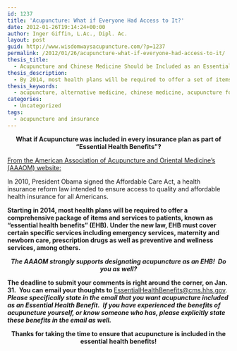 ```yaml
---
id: 1237
title: 'Acupuncture: What if Everyone Had Access to It?'
date: 2012-01-26T19:14:24+00:00
author: Inger Giffin, L.Ac., Dipl. Ac.
layout: post
guid: http://www.wisdomwaysacupuncture.com/?p=1237
permalink: /2012/01/26/acupuncture-what-if-everyone-had-access-to-it/
thesis_title:
  - Acupuncture and Chinese Medicine Should be Included as an Essential Health Benefit
thesis_description:
  - By 2014, most health plans will be required to offer a set of items and services known as "essential health benefits”. Acupuncture should be part of it!
thesis_keywords:
  - acupuncture, alternative medicine, chinese medicine, acupuncture fort collins, fort collins acupuncture, alternative medicine, integrative medicine
categories:
  - Uncategorized
tags:
  - acupuncture and insurance
---
```

<p style="text-align: center;">
  <strong>What if Acupuncture was included in every insurance plan as part of &#8220;Essential Health Benefits&#8221;?</strong>
</p>

<span style="text-decoration: underline;">From the American Association of Acupuncture and Oriental Medicine&#8217;s (AAAOM) website:</span>

In 2010, President Obama signed the Affordable Care Act, a health insurance reform law intended to ensure access to quality and affordable health insurance for all Americans.

**Starting in 2014, most health plans will be required to offer a comprehensive package of items and services to patients, known as &#8220;essential health benefits” (EHB). Under the new law, EHB must cover certain specific services including emergency services, maternity and newborn care, prescription drugs as well as preventive and wellness services, among others.**

<p style="text-align: center;">
  <em><strong>The AAAOM strongly supports designating acupuncture as an EHB!  Do you as well?</strong></em>
</p>

<p style="text-align: left;">
  <strong>The deadline to submit your comments is right around the corner, on Jan. 31.  You can</strong> <strong>email your thoughts to </strong><a href="mailto:EssentialHealthBenefits@cms.hhs.gov" target="_blank" rel="noopener">EssentialHealthBenefits@cms.hhs.gov</a>.  <em><strong>Please specifically state in the email that you want acupuncture included as an Essential Health Benefit.  If you have experienced the benefits of acupuncture yourself, or know someone who has, please explicitly state these benefits in the email as well.</strong></em>
</p>

<p style="text-align: center;">
  <strong>Thanks for taking the time to ensure that acupuncture is included in the essential health benefits! </strong>
</p>

<p style="text-align: center;">
  <em><strong> </strong></em>
</p>

&nbsp;

&nbsp;